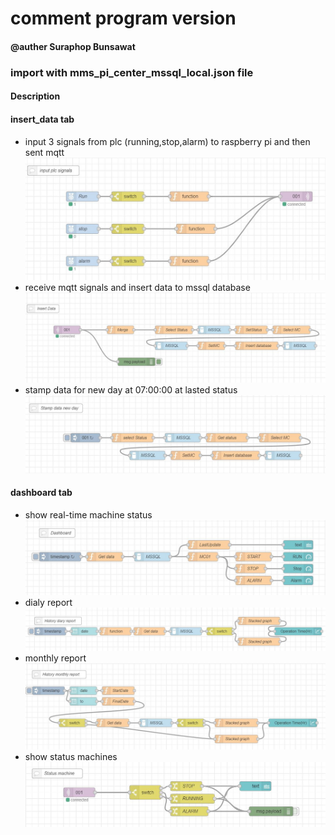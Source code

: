 # comment program version
#### @auther Suraphop Bunsawat

### import with mms_pi_center_mssql_local.json file

#### Description

#### insert_data tab
- input 3 signals from plc (running,stop,alarm) to raspberry pi and then sent mqtt
![alt text](https://github.com/NMB-MIC/projects/blob/main/mms_master/code/input_mqtt.JPG)
- receive mqtt signals and insert data to mssql database
![alt text](https://github.com/NMB-MIC/projects/blob/main/mms_master/code/insert_data.JPG)
- stamp data for new day at 07:00:00 at lasted status
![alt text](https://github.com/NMB-MIC/projects/blob/main/mms_master/code/stamp_new_day.JPG)

#### dashboard tab
- show real-time machine status
![alt text](https://github.com/NMB-MIC/projects/blob/main/mms_master/code/dashboard.JPG)
- dialy report
![alt text](https://github.com/NMB-MIC/projects/blob/main/mms_master/code/daily_report.JPG)
- monthly report
![alt text](https://github.com/NMB-MIC/projects/blob/main/mms_master/code/monthly_report.JPG)
- show status machines
![alt text](https://github.com/NMB-MIC/projects/blob/main/mms_master/code/status.JPG)

